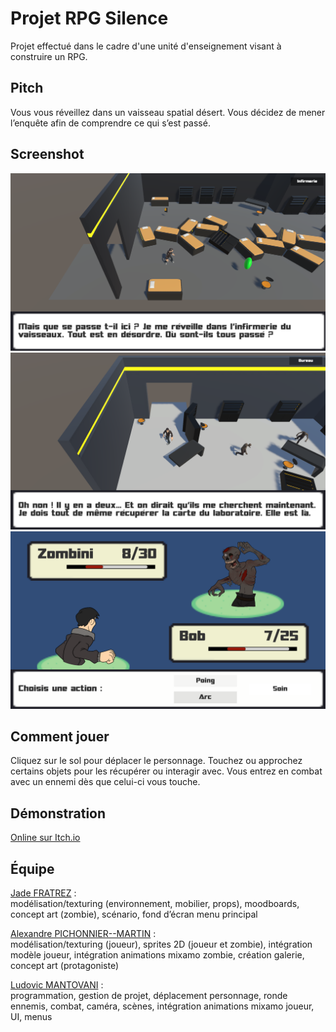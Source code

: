 # Projet RPG Silence
Projet effectué dans le cadre d'une unité d'enseignement visant à construire un RPG.

## Pitch
Vous vous réveillez dans un vaisseau spatial désert. 
Vous décidez de mener l’enquête afin de comprendre ce qui s’est passé.

## Screenshot
![screenshot1.png](img/capture_1.PNG)
![screenshot2.png](img/capture_3.PNG)
![screenshot3.png](img/capture_2.PNG)

## Comment jouer
Cliquez sur le sol pour déplacer le personnage.
Touchez ou approchez certains objets pour les récupérer ou interagir avec.
Vous entrez en combat avec un ennemi dès que celui-ci vous touche.

## Démonstration
[Online sur Itch.io](https://ludovic330.itch.io/silence)

## Équipe
[Jade FRATREZ](https://www.linkedin.com/in/fratrez-jade/) :  
modélisation/texturing (environnement, mobilier, props), moodboards, concept art (zombie), scénario, fond d’écran menu principal

[Alexandre PICHONNIER--MARTIN](https://www.linkedin.com/in/alexandre-pichonnier--martin/) :  
modélisation/texturing (joueur), sprites 2D (joueur et zombie), intégration modèle joueur, intégration animations mixamo zombie, création galerie, concept art (protagoniste)

[Ludovic MANTOVANI](https://www.linkedin.com/in/ludovic-mantovani/) :  
programmation, gestion de projet, déplacement personnage, ronde ennemis, combat, caméra, scènes, intégration animations mixamo joueur, UI, menus
